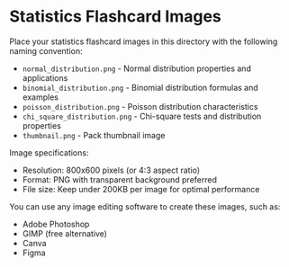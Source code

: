 # Statistics Flashcard Images

Place your statistics flashcard images in this directory with the following naming convention:

- `normal_distribution.png` - Normal distribution properties and applications
- `binomial_distribution.png` - Binomial distribution formulas and examples
- `poisson_distribution.png` - Poisson distribution characteristics
- `chi_square_distribution.png` - Chi-square tests and distribution properties
- `thumbnail.png` - Pack thumbnail image

Image specifications:
- Resolution: 800x600 pixels (or 4:3 aspect ratio)
- Format: PNG with transparent background preferred
- File size: Keep under 200KB per image for optimal performance

You can use any image editing software to create these images, such as:
- Adobe Photoshop
- GIMP (free alternative)
- Canva
- Figma
